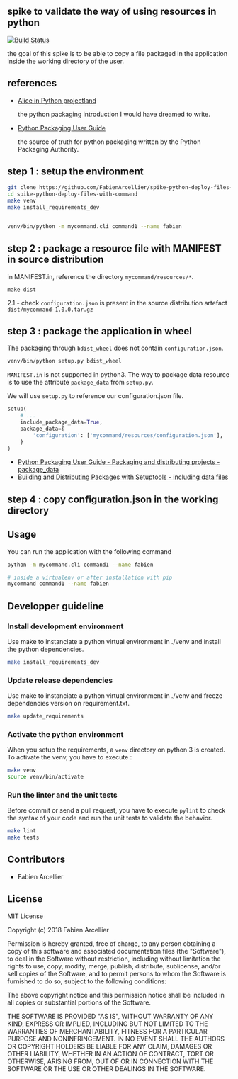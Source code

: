 ## spike to validate the way of using resources in python

[![Build Status](https://travis-ci.org/FabienArcellier/blueprint-cli-multicommands-python.svg?branch=master)](https://travis-ci.org/FabienArcellier/blueprint-cli-multicommands-python)

the goal of this spike is to be able to copy
a file packaged in the application inside the
working directory of the user.

## references

* [Alice in Python projectland](http://veekaybee.github.io/2017/09/26/python-packaging/)

    the python packaging introduction I would have dreamed to write.

* [Python Packaging User Guide](https://packaging.python.org/)

    the source of truth for python packaging written by the Python Packaging Authority.

## step 1 : setup the environment

```bash
git clone https://github.com/FabienArcellier/spike-python-deploy-files-with-command.git
cd spike-python-deploy-files-with-command
make venv
make install_requirements_dev


venv/bin/python -m mycommand.cli command1 --name fabien
```

## step 2 : package a resource file with MANIFEST in source distribution

in MANIFEST.in, reference the directory `mycommand/resources/*`.

```
make dist
```

2.1 - check `configuration.json` is present in the source distribution artefact `dist/mycommand-1.0.0.tar.gz`

## step 3 : package the application in wheel

The packaging through `bdist_wheel` does not contain `configuration.json`.

```bash
venv/bin/python setup.py bdist_wheel
```

`MANIFEST.in` is not supported in python3. The way to package
data resource is to use the attribute `package_data` from `setup.py`.

We will use `setup.py` to reference our configuration.json file.

```python
setup(
    # ...
    include_package_data=True,
    package_data={
        'configuration': ['mycommand/resources/configuration.json'],
    }
)
```

* [Python Packaging User Guide - Packaging and distributing projects - package_data](https://packaging.python.org/guides/distributing-packages-using-setuptools/?highlight=package_data#package-data)
* [Building and Distributing Packages with Setuptools - including data files](https://setuptools.readthedocs.io/en/latest/setuptools.html#including-data-files)

## step 4 : copy configuration.json in the working directory

## Usage

You can run the application with the following command

```bash
python -m mycommand.cli command1 --name fabien

# inside a virtualenv or after installation with pip
mycommand command1 --name fabien
```

## Developper guideline

### Install development environment

Use make to instanciate a python virtual environment in ./venv and install the
python dependencies.

```bash
make install_requirements_dev
```

### Update release dependencies

Use make to instanciate a python virtual environment in ./venv and freeze
dependencies version on requirement.txt.

```bash
make update_requirements
```

### Activate the python environment

When you setup the requirements, a `venv` directory on python 3 is created.
To activate the venv, you have to execute :

```bash
make venv
source venv/bin/activate
```

### Run the linter and the unit tests

Before commit or send a pull request, you have to execute `pylint` to check the syntax
of your code and run the unit tests to validate the behavior.

```bash
make lint
make tests
```

## Contributors

* Fabien Arcellier

## License

MIT License

Copyright (c) 2018 Fabien Arcellier

Permission is hereby granted, free of charge, to any person obtaining a copy
of this software and associated documentation files (the "Software"), to deal
in the Software without restriction, including without limitation the rights
to use, copy, modify, merge, publish, distribute, sublicense, and/or sell
copies of the Software, and to permit persons to whom the Software is
furnished to do so, subject to the following conditions:

The above copyright notice and this permission notice shall be included in all
copies or substantial portions of the Software.

THE SOFTWARE IS PROVIDED "AS IS", WITHOUT WARRANTY OF ANY KIND, EXPRESS OR
IMPLIED, INCLUDING BUT NOT LIMITED TO THE WARRANTIES OF MERCHANTABILITY,
FITNESS FOR A PARTICULAR PURPOSE AND NONINFRINGEMENT. IN NO EVENT SHALL THE
AUTHORS OR COPYRIGHT HOLDERS BE LIABLE FOR ANY CLAIM, DAMAGES OR OTHER
LIABILITY, WHETHER IN AN ACTION OF CONTRACT, TORT OR OTHERWISE, ARISING FROM,
OUT OF OR IN CONNECTION WITH THE SOFTWARE OR THE USE OR OTHER DEALINGS IN THE
SOFTWARE.

